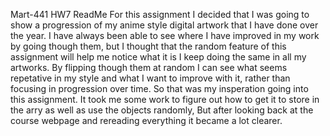 Mart-441 HW7 ReadMe
For this assignment I decided that I was going to show a progression of my anime style digital artwork that I have done over the year. I have always been able to see where I have improved in my work by going though them, but I thought that the random feature of this assignment will help me notice what it is I keep doing the same in all my artworks. By flipping though them at random I can see what seems repetative in my style and what I want to improve with it, rather than focusing in progression over time. So that was my insperation going into this assignment. 
It took me some work to figure out how to get it to store in the arry as well as use the objects randomly, But after looking back at the course webpage and rereading everything it became a lot clearer. 